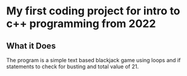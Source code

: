 # My first coding project for intro to c++ programming from 2022

## What it Does
The program is a simple text based blackjack game using loops and if statements to check for busting and total value of 21.
